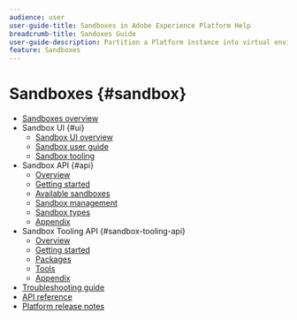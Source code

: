 ```yaml
---
audience: user
user-guide-title: Sandboxes in Adobe Experience Platform Help
breadcrumb-title: Sandoxes Guide
user-guide-description: Partition a Platform instance into virtual environments for development, testing, and application deployment.
feature: Sandboxes
---
```


# Sandboxes {#sandbox}

* [Sandboxes overview](home.md)
* Sandbox UI {#ui}
  * [Sandbox UI overview](ui/overview.md)
  * [Sandbox user guide](ui/user-guide.md)
  * [Sandbox tooling](ui/sandbox-tooling.md)
* Sandbox API {#api}
  * [Overview](api/overview.md)
  * [Getting started](api/getting-started.md)
  * [Available sandboxes](api/available.md)
  * [Sandbox management](api/sandboxes.md)
  * [Sandbox types](api/types.md)
  * [Appendix](api/appendix.md)
* Sandbox Tooling API {#sandbox-tooling-api}
  * [Overview](sandbox-tooling-api/overview.md)
  * [Getting started](sandbox-tooling-api/getting-started.md)
  * [Packages](sandbox-tooling-api/packages.md)
  * [Tools](sandbox-tooling-api/tools.md)
  * [Appendix](sandbox-tooling-api/appendix.md)
* [Troubleshooting guide](troubleshooting-guide.md)
* [API reference](https://www.adobe.io/experience-platform-apis/references/sandbox)
* [Platform release notes](https://www.adobe.com/go/platform-release-notes-en)